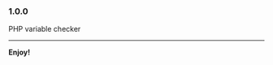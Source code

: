 ### 1.0.0

PHP variable checker

-----------------------------------------------------------------------------------------------------------

**Enjoy!**
